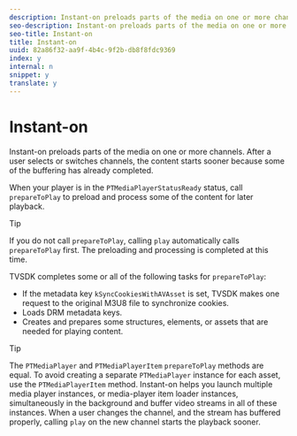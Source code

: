 ```yaml
---
description: Instant-on preloads parts of the media on one or more channels. After a user selects or switches channels, the content starts sooner because some of the buffering has already completed.
seo-description: Instant-on preloads parts of the media on one or more channels. After a user selects or switches channels, the content starts sooner because some of the buffering has already completed.
seo-title: Instant-on
title: Instant-on
uuid: 82a86f32-aa9f-4b4c-9f2b-db8f8fdc9369
index: y
internal: n
snippet: y
translate: y
---
```


# Instant-on

Instant-on preloads parts of the media on one or more channels. After a user selects or switches channels, the content starts sooner because some of the buffering has already completed.

When your player is in the `PTMediaPlayerStatusReady` status, call `prepareToPlay` to preload and process some of the content for later playback. 


>[!TIP]
>
>If you do not call `prepareToPlay`, calling `play` automatically calls `prepareToPlay` first. The preloading and processing is completed at this time. 


TVSDK completes some or all of the following tasks for `prepareToPlay`: 
* If the metadata key `kSyncCookiesWithAVAsset` is set, TVSDK makes one request to the original M3U8 file to synchronize cookies.
* Loads DRM metadata keys.
* Creates and prepares some structures, elements, or assets that are needed for playing content.




>[!TIP]
>
>The `PTMediaPlayer` and `PTMediaPlayerItem` `prepareToPlay` methods are equal. To avoid creating a separate `PTMediaPlayer` instance for each asset, use the `PTMediaPlayerItem` method. 
Instant-on helps you launch multiple media player instances, or media-player item loader instances, simultaneously in the background and buffer video streams in all of these instances. When a user changes the channel, and the stream has buffered properly, calling `play` on the new channel starts the playback sooner. 
